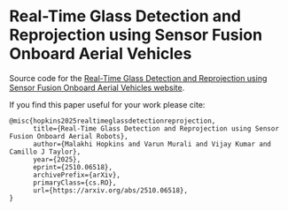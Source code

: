 # Real-Time Glass Detection and Reprojection using Sensor Fusion Onboard Aerial Vehicles

Source code for the [Real-Time Glass Detection and Reprojection using Sensor Fusion Onboard Aerial Vehicles website](https://mhopki.github.io/GDR-SF/).

If you find this paper useful for your work please cite:
```
@misc{hopkins2025realtimeglassdetectionreprojection,
      title={Real-Time Glass Detection and Reprojection using Sensor Fusion Onboard Aerial Robots}, 
      author={Malakhi Hopkins and Varun Murali and Vijay Kumar and Camillo J Taylor},
      year={2025},
      eprint={2510.06518},
      archivePrefix={arXiv},
      primaryClass={cs.RO},
      url={https://arxiv.org/abs/2510.06518}, 
}
```
